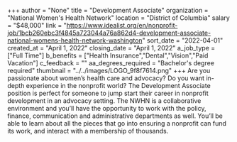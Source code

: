 +++
author = "None"
title = "Development Associate"
organization = "National Women's Health Network"
location = "District of Columbia"
salary = "$48,000"
link = "https://www.idealist.org/en/nonprofit-job/1bcb260ebc3f4845a723044a76a862d4-development-associate-national-womens-health-network-washington"
sort_date = "2022-04-01"
created_at = "April 1, 2022"
closing_date = "April 1, 2022"
a_job_type = ["Full Time"]
b_benefits = ["Health Insurance","Dental","Vision","Paid Vacation"]
c_feedback = ""
aa_degrees_required = "Bachelor's degree required"
thumbnail = "../../images/LOGO_9f8f7614.png"
+++
Are you passionate about women’s health care and advocacy? Do you want in-depth experience in the nonprofit world? The Development Associate position is perfect for someone to jump start their career in nonprofit development in an advocacy setting. The NWHN is a collaborative environment and you’ll have the opportunity to work with the policy, finance, communication and administrative departments as well. You’ll be able to learn about all the pieces that go into ensuring a nonprofit can fund its work, and interact with a membership of thousands.